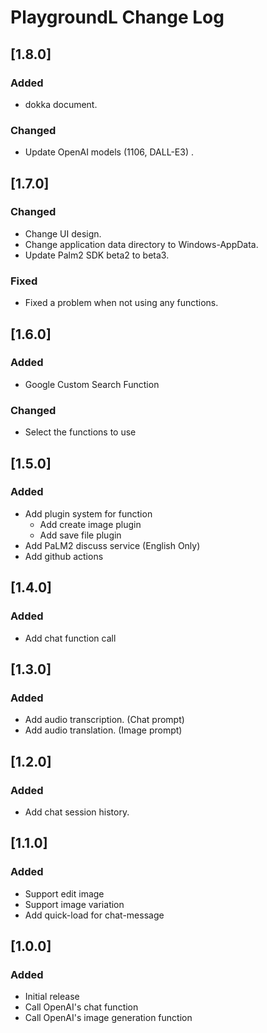 PlaygroundL Change Log
===

## [1.8.0]
### Added
- dokka document.
### Changed
- Update OpenAI models (1106, DALL-E3) .

## [1.7.0]
### Changed
- Change UI design.
- Change application data directory to Windows-AppData.
- Update Palm2 SDK beta2 to beta3.
### Fixed
- Fixed a problem when not using any functions.

## [1.6.0]
### Added
- Google Custom Search Function
### Changed
- Select the functions to use

## [1.5.0]
### Added
- Add plugin system for function
  - Add create image plugin
  - Add save file plugin
- Add PaLM2 discuss service (English Only)
- Add github actions

## [1.4.0]
### Added
- Add chat function call

## [1.3.0]
### Added
- Add audio transcription. (Chat prompt)
- Add audio translation. (Image prompt)

## [1.2.0]
### Added
- Add chat session history.

## [1.1.0]
### Added
- Support edit image
- Support image variation
- Add quick-load for chat-message

## [1.0.0]
### Added
- Initial release
- Call OpenAI's chat function
- Call OpenAI's image generation function
